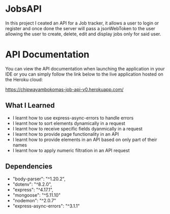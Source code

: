 
# JobsAPI

In this project I ceated an API for a Job tracker, it allows a user to login or register and once done the server will pass a jsonWebToken to the user allowing the user to create, delete, edit and display jobs only for said user.

# API Documentation

You can view the API documentation when launching the application in your IDE or you can simply follow the link below to the live application hosted on the Heroku cloud:

https://chipwayambokomas-job-api-v0.herokuapp.com/


## What I Learned

* I learnt how to use express-async-errors to handle errors
* I learnt how to sort elements dynamically in a request
* I learnt how to receive specific fields dyanmically in a request
* I learnt how to provide page functionality in an API
* I learnt how to provide elements in an API based on only part of their names
* I learnt how to apply numeric filtration in an API request


## Dependencies 

* "body-parser": "^1.20.2",
* "dotenv": "^8.2.0",
* "express": "^4.17.1",
* "mongoose": "^5.11.10"
* "nodemon": "^2.0.7"
* "express-async-errors": "^3.1.1"

